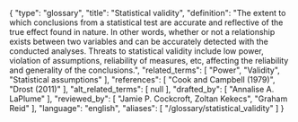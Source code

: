 {
    "type": "glossary",
    "title": "Statistical validity",
    "definition": "The extent to which conclusions from a statistical test are accurate and reflective of the true effect found in nature. In other words, whether or not a relationship exists between two variables and can be accurately detected with the conducted analyses. Threats to statistical validity include low power, violation of assumptions, reliability of measures, etc, affecting the reliability and generality of the conclusions.",
    "related_terms": [
        "Power",
        "Validity",
        "Statistical assumptions"
    ],
    "references": [
        "Cook and Campbell (1979)",
        "Drost (2011)"
    ],
    "alt_related_terms": [
        null
    ],
    "drafted_by": [
        "Annalise A. LaPlume"
    ],
    "reviewed_by": [
        "Jamie P. Cockcroft, Zoltan Kekecs",
        "Graham Reid"
    ],
    "language": "english",
    "aliases": [
        "/glossary/statistical_validity"
    ]
}